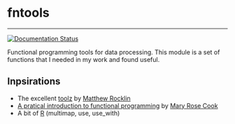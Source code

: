 # fntools

---

[![Documentation Status](https://readthedocs.org/projects/fntools/badge/?version=master)](https://readthedocs.org/projects/fntools/?badge=master)

Functional programming tools for data processing. This module is a set of
functions that I needed in my work and found useful.


## Inpsirations

* The excellent [toolz][toolz] by [Matthew Rocklin][mrocklin]
* [A pratical introduction to functional programming][functional_programming] by [Mary Rose Cook][maryrosecook]
* A bit of [R][r_lang] (multimap, use, use_with)


[toolz]: https://github.com/mrocklin/toolz
[functional_programming]: http://maryrosecook.com/blog/post/a-practical-introduction-to-functional-programming
[mrocklin]: https://github.com/mrocklin
[maryrosecook]: https://github.com/maryrosecook
[r_lang]: http://www.r-project.org

